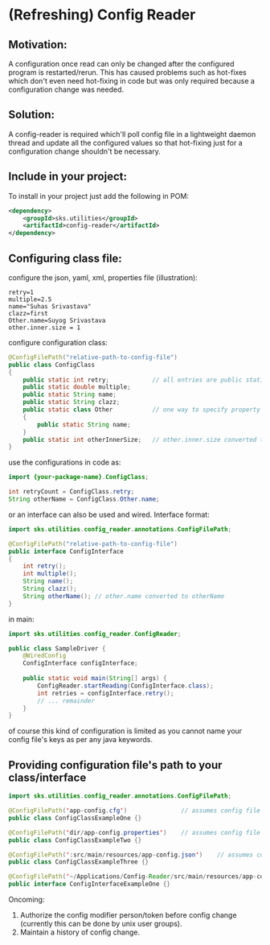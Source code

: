 # (Refreshing) Config Reader

## Motivation:
A configuration once read can only be changed after the configured program is restarted/rerun.
This has caused problems such as hot-fixes which don't even need hot-fixing in code but was only required because a configuration change was needed.

## Solution:
A config-reader is required which'll poll config file in a lightweight daemon thread and update all the configured values so that hot-fixing just for a configuration change shouldn't be necessary.

## Include in your project:
To install in your project just add the following in POM:
```xml
<dependency>
    <groupId>sks.utilities</groupId>
    <artifactId>config-reader</artifactId>
</dependency>
```

## Configuring class file:
configure the json, yaml, xml, properties file (illustration):
```properties
retry=1
multiple=2.5
name="Suhas Srivastava"
clazz=first
Other.name=Suyog Srivastava
other.inner.size = 1
```

configure configuration class:
```java
@ConfigFilePath("relative-path-to-config-file")
public class ConfigClass
{
    public static int retry;            // all entries are public static so that you don't need to create unnecessary objects
    public static double multiple;
    public static String name;
    public static String clazz;
    public static class Other           // one way to specify property grouping {see Other.name in the config file}
    {
        public static String name;
    }
    public static int otherInnerSize;   // other.inner.size converted to otherInnerSize. Another way to specify grouping
}
```

use the configurations in code as:
```java
import {your-package-name}.ConfigClass;

int retryCount = ConfigClass.retry;
String otherName = ConfigClass.Other.name;
```

or an interface can also be used and wired. 
Interface format:

```java
import sks.utilities.config_reader.annotations.ConfigFilePath;

@ConfigFilePath("relative-path-to-config-file")
public interface ConfigInterface
{
    int retry();
    int multiple();
    String name();
    String clazz();
    String otherName(); // other.name converted to otherName
}
```
in main:
```java
import sks.utilities.config_reader.ConfigReader;

public class SampleDriver {
    @WiredConfig
    ConfigInterface configInterface;
    
    public static void main(String[] args) {
        ConfigReader.startReading(ConfigInterface.class);
        int retries = configInterface.retry();
        // ... remainder
    }
}
```

of course this kind of configuration is limited as you cannot name your config file's keys as per any java keywords.

## Providing configuration file's path to your class/interface

```java
import sks.utilities.config_reader.annotations.ConfigFilePath;

@ConfigFilePath('app-config.cfg')               // assumes config file is in mvn like path of src/main/resources
public class ConfigClassExampleOne {}

@ConfigFilePath('dir/app-config.properties')    // assumes config file is in mvn like path having one more internal directory (dir) src/main/resources/dir/
public class ConfigClassExampleTwo {}

@ConfigFilePath(':src/main/resources/app-config.json')    // assumes config from project's root, so for a project named `config-reader` this annotated path is config-reader/src/main/resources/app-config.json
public class ConfigClassExampleThree {}

@ConfigFilePath('~/Applications/Config-Reader/src/main/resources/app-config.json')    // assumes config file from absolute path, i.e. any path starting from [A-Z]:/ (windows drives paths like C:/, D:\) or [~, /] (unix home and root paths) will be considered absolute paths
public interface ConfigInterfaceExampleOne {}
```

Oncoming: 
1) Authorize the config modifier person/token before config change (currently this can be done by unix user groups).
2) Maintain a history of config change.